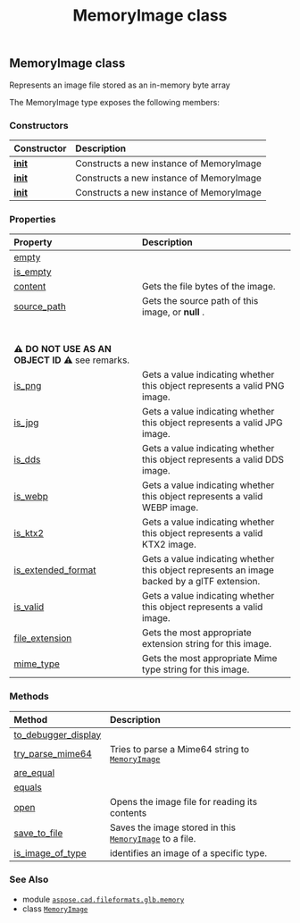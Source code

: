 ﻿---
title: MemoryImage class
second_title: Aspose.CAD for Python via .NET API References
description: 
type: docs
weight: 90
url: /python-net/aspose.cad.fileformats.glb.memory/memoryimage/
is_root: false
---

## MemoryImage class

Represents an image file stored as an in-memory byte array



The MemoryImage type exposes the following members:

### Constructors
| Constructor | Description |
| :- | :- |
| [__init__](/cad/python-net/aspose.cad.fileformats.glb.memory/memoryimage/__init__/#bytes) | Constructs a new instance of MemoryImage |
| [__init__](/cad/python-net/aspose.cad.fileformats.glb.memory/memoryimage/__init__/#str) | Constructs a new instance of MemoryImage |
| [__init__](/cad/python-net/aspose.cad.fileformats.glb.memory/memoryimage/__init__/#) | Constructs a new instance of MemoryImage |


### Properties
| Property | Description |
| :- | :- |
| [empty](/cad/python-net/aspose.cad.fileformats.glb.memory/memoryimage/empty) |  |
| [is_empty](/cad/python-net/aspose.cad.fileformats.glb.memory/memoryimage/is_empty) |  |
| [content](/cad/python-net/aspose.cad.fileformats.glb.memory/memoryimage/content) | Gets the file bytes of the image. |
| [source_path](/cad/python-net/aspose.cad.fileformats.glb.memory/memoryimage/source_path) | Gets the source path of this image, or **null** .<br/><br/>**⚠️ DO NOT USE AS AN OBJECT ID ⚠️**  see remarks. |
| [is_png](/cad/python-net/aspose.cad.fileformats.glb.memory/memoryimage/is_png) | Gets a value indicating whether this object represents a valid PNG image. |
| [is_jpg](/cad/python-net/aspose.cad.fileformats.glb.memory/memoryimage/is_jpg) | Gets a value indicating whether this object represents a valid JPG image. |
| [is_dds](/cad/python-net/aspose.cad.fileformats.glb.memory/memoryimage/is_dds) | Gets a value indicating whether this object represents a valid DDS image. |
| [is_webp](/cad/python-net/aspose.cad.fileformats.glb.memory/memoryimage/is_webp) | Gets a value indicating whether this object represents a valid WEBP image. |
| [is_ktx2](/cad/python-net/aspose.cad.fileformats.glb.memory/memoryimage/is_ktx2) | Gets a value indicating whether this object represents a valid KTX2 image. |
| [is_extended_format](/cad/python-net/aspose.cad.fileformats.glb.memory/memoryimage/is_extended_format) | Gets a value indicating whether this object represents an image backed by a glTF extension. |
| [is_valid](/cad/python-net/aspose.cad.fileformats.glb.memory/memoryimage/is_valid) | Gets a value indicating whether this object represents a valid image. |
| [file_extension](/cad/python-net/aspose.cad.fileformats.glb.memory/memoryimage/file_extension) | Gets the most appropriate extension string for this image. |
| [mime_type](/cad/python-net/aspose.cad.fileformats.glb.memory/memoryimage/mime_type) | Gets the most appropriate Mime type string for this image. |


### Methods
| Method | Description |
| :- | :- |
| [to_debugger_display](/cad/python-net/aspose.cad.fileformats.glb.memory/memoryimage/to_debugger_display/#) |  |
| [try_parse_mime64](/cad/python-net/aspose.cad.fileformats.glb.memory/memoryimage/try_parse_mime64/#str-any) | Tries to parse a Mime64 string to [`MemoryImage`](/cad/python-net/aspose.cad.fileformats.glb.memory/memoryimage) |
| [are_equal](/cad/python-net/aspose.cad.fileformats.glb.memory/memoryimage/are_equal/#aspose.cad.fileformats.glb.memory.MemoryImage-aspose.cad.fileformats.glb.memory.MemoryImage) |  |
| [equals](/cad/python-net/aspose.cad.fileformats.glb.memory/memoryimage/equals/#aspose.cad.fileformats.glb.memory.MemoryImage) |  |
| [open](/cad/python-net/aspose.cad.fileformats.glb.memory/memoryimage/open/#) | Opens the image file for reading its contents |
| [save_to_file](/cad/python-net/aspose.cad.fileformats.glb.memory/memoryimage/save_to_file/#str) | Saves the image stored in this [`MemoryImage`](/cad/python-net/aspose.cad.fileformats.glb.memory/memoryimage) to a file. |
| [is_image_of_type](/cad/python-net/aspose.cad.fileformats.glb.memory/memoryimage/is_image_of_type/#str) | identifies an image of a specific type. |



### See Also
* module [`aspose.cad.fileformats.glb.memory`](..)
* class [`MemoryImage`](/cad/python-net/aspose.cad.fileformats.glb.memory/memoryimage)
